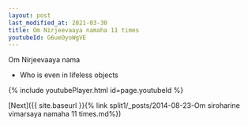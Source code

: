 ```yaml
---
layout: post
last_modified_at: 2021-03-30
title: Om Nirjeevaaya namaha 11 times
youtubeId: G6ueOyoWgVE
---
```

 
 
Om Nirjeevaaya nama 
 
 -  Who is even in lifeless objects 
 
  
 
  
 
 
 
 
 
 


{% include youtubePlayer.html id=page.youtubeId %}
 
[Next]({{ site.baseurl }}{% link  split1/_posts/2014-08-23-Om siroharine vimarsaya namaha 11 times.md%})
 
